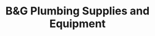 ---
title: "B&G Plumbing Supplies and Equipment"
url: /yass/bandg-plumbing-supplies-and-equipment/
shop: hardware
---
